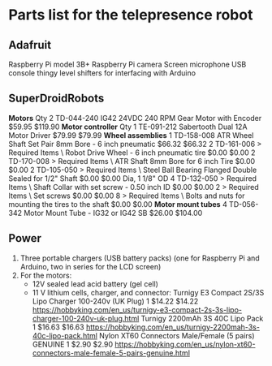 # Parts list for the telepresence robot


## Adafruit

Raspberry Pi model 3B+
Raspberry Pi camera
Screen
microphone
USB console thingy
level shifters for interfacing with Arduino


## SuperDroidRobots

**Motors**
	Qty 2 TD-044-240 IG42 24VDC 240 RPM Gear Motor with Encoder $59.95 $119.90
**Motor controller**
	Qty 1 TE-091-212 Sabertooth Dual 12A Motor Driver $79.99 $79.99
**Wheel assemblies**
1 TD-158-008 ATR Wheel Shaft Set Pair 8mm Bore - 6 inch pneumatic $66.32 $66.32
2 TD-161-006 > Required Items \ Robot Drive Wheel - 6 inch pneumatic tire $0.00 $0.00
2 TD-170-008 > Required Items \ ATR Shaft 8mm Bore for 6 inch Tire $0.00 $0.00
2 TD-105-050 > Required Items \ Steel Ball Bearing Flanged Double Sealed for 1/2" Shaft $0.00 $0.00 Dia, 1 1/8" OD
4 TD-132-050 > Required Items \ Shaft Collar with set screw - 0.50 inch ID $0.00 $0.00
2 > Required Items \ Set screws $0.00 $0.00
8 > Required Items \ Bolts and nuts for mounting the tires to the shaft $0.00 $0.00
**Motor mount tubes**
4 TD-056-342 Motor Mount Tube - IG32 or IG42 SB $26.00 $104.00


## Power

1. Three portable chargers (USB battery packs) (one for Raspberry Pi and
	 Arduino, two in series for the LCD screen)
1. For the motors: 
	- 12V sealed lead acid battery (gel cell)
	- 11 V lithium cells, charger, and connector:
Turnigy E3 Compact 2S/3S Lipo Charger 100-240v (UK Plug)		1	$14.22	$14.22		https://hobbyking.com/en_us/turnigy-e3-compact-2s-3s-lipo-charger-100-240v-uk-plug.html
Turnigy 2200mAh 3S 40C Lipo Pack		1	$16.63	$16.63		https://hobbyking.com/en_us/turnigy-2200mah-3s-40c-lipo-pack.html
Nylon XT60 Connectors Male/Female (5 pairs) GENUINE		1	$2.90	$2.90		https://hobbyking.com/en_us/nylon-xt60-connectors-male-female-5-pairs-genuine.html

